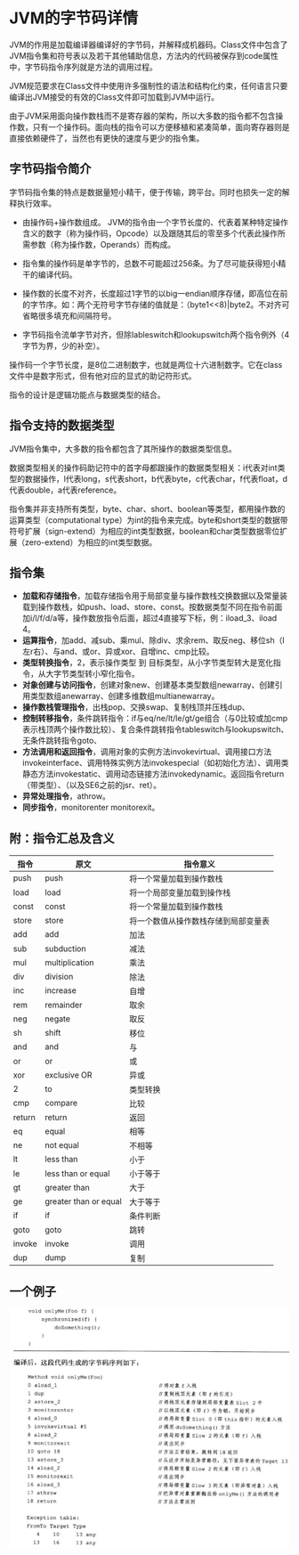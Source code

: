 # JVM的字节码详情

JVM的作用是加载编译器编译好的字节码，并解释成机器码。Class文件中包含了JVM指令集和符号表以及若干其他辅助信息，方法内的代码被保存到code属性中，字节码指令序列就是方法的调用过程。

JVM规范要求在Class文件中使用许多强制性的语法和结构化约束，任何语言只要编译出JVM接受的有效的Class文件即可加载到JVM中运行。

由于JVM采用面向操作数栈而不是寄存器的架构，所以大多数的指令都不包含操作数，只有一个操作码。面向栈的指令可以方便移植和紧凑简单，面向寄存器则是直接依赖硬件了，当然也有更快的速度与更少的指令集。

## 字节码指令简介

字节码指令集的特点是数据量短小精干，便于传输，跨平台。同时也损失一定的解释执行效率。

- 由操作码+操作数组成。
  JVM的指令由一个字节长度的、代表着某种特定操作含义的数字（称为操作码，Opcode）以及跟随其后的零至多个代表此操作所需参数（称为操作数，Operands）而构成。

- 指令集的操作码是单字节的，总数不可能超过256条。为了尽可能获得短小精干的编译代码。
- 操作数的长度不对齐，长度超过1字节的以big一endian顺序存储，即高位在前的字节序。如：两个无符号字节存储的值就是：（byte1<<8)|byte2。不对齐可省略很多填充和间隔符号。
- 字节码指令流单字节对齐，但除Iableswitch和lookupswitch两个指令例外（4字节为界，少的补空）。

操作码一个字节长度，是8位二进制数字，也就是两位十六进制数字。它在class文件中是数字形式，但有他对应的显式的助记符形式。

指令的设计是逻辑功能点与数据类型的结合。

## 指令支持的数据类型

JVM指令集中，大多数的指令都包含了其所操作的数据类型信息。

数据类型相关的操作码助记符中的首字母都跟操作的数据类型相关：i代表对int类型的数据操作，l代表long，s代表short，b代表byte，c代表char，f代表float，d代表double，a代表reference。

指令集并非支持所有类型，byte、char、short、boolean等类型，都用操作数的运算类型（computational type）为int的指令来完成。byte和short类型的数据带符号扩展（sign-extend）为相应的int类型数据，boolean和char类型数据零位扩展（zero-extend）为相应的int类型数据。

## 指令集

- **加载和存储指令**，加载存储指令用于局部变量与操作数栈交换数据以及常量装载到操作数栈，如push、load、store、const。按数据类型不同在指令前面加i/l/f/d/a等，操作数放指令后面，超过4直接写下标，例：iload_3、iload 4。
- **运算指令**，加add、减sub、乘mul、除div、求余rem、取反neg、移位sh（l左r右）、与and、或or、异或xor、自增inc、cmp比较。
- **类型转换指令**，<T>2<T>，表示操作类型 到 目标类型，从小字节类型转大是宽化指令，从大字节类型转小窄化指令。
- **对象创建与访问指令**，创建对象new、创建基本类型数组newarray、创建引用类型数组anewarray、创建多维数组multianewarray。
- **操作数栈管理指令**，出栈pop、交换swap、复制栈顶并压栈dup、
- **控制转移指令**，条件跳转指令：if与eq/ne/lt/le/gt/ge组合（与0比较或加cmp表示栈顶两个操作数比较）、复合条件跳转指令tableswitch与lookupswitch、无条件跳转指令goto、
- **方法调用和返回指令**，调用对象的实例方法invokevirtual、调用接口方法invokeinterface、调用特殊实例方法invokespecial（如初始化方法）、调用类静态方法invokestatic、调用动态链接方法invokedynamic。返回指令return（带类型）、（以及SE6之前的jsr、ret）。
- **异常处理指令**，athrow。
- **同步指令**，monitorenter monitorexit。

## 附：指令汇总及含义

| 指令   | 原文                  | 指令意义                             |
| ------ | --------------------- | ------------------------------------ |
| push   | push                  | 将一个常量加载到操作数栈             |
| load   | load                  | 将一个局部变量加载到操作栈           |
| const  | const                 | 将一个常量加载到操作数栈             |
| store  | store                 | 将一个数值从操作数栈存储到局部变量表 |
| add    | add                   | 加法                                 |
| sub    | subduction            | 减法                                 |
| mul    | multiplication        | 乘法                                 |
| div    | division              | 除法                                 |
| inc    | increase              | 自增                                 |
| rem    | remainder             | 取余                                 |
| neg    | negate                | 取反                                 |
| sh     | shift                 | 移位                                 |
| and    | and                   | 与                                   |
| or     | or                    | 或                                   |
| xor    | exclusive OR          | 异或                                 |
| 2      | to                    | 类型转换                             |
| cmp    | compare               | 比较                                 |
| return | return                | 返回                                 |
| eq     | equal                 | 相等                                 |
| ne     | not equal             | 不相等                               |
| lt     | less than             | 小于                                 |
| le     | less than or equal    | 小于等于                             |
| gt     | greater than          | 大于                                 |
| ge     | greater than or equal | 大于等于                             |
| if     | if                    | 条件判断                             |
| goto   | goto                  | 跳转                                 |
| invoke | invoke                | 调用                                 |
| dup    | dump                  | 复制                                 |

## 一个例子

![jvm_code](jvm_code.png)
